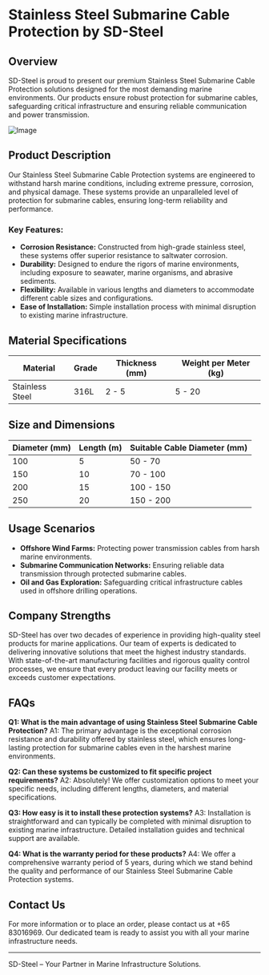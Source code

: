 # Stainless Steel Submarine Cable Protection by SD-Steel

## Overview

SD-Steel is proud to present our premium Stainless Steel Submarine Cable Protection solutions designed for the most demanding marine environments. Our products ensure robust protection for submarine cables, safeguarding critical infrastructure and ensuring reliable communication and power transmission.

![Image](https://github.com/user-attachments/assets/2567258e-e124-4816-932d-1809bd27ef0b)

## Product Description

Our Stainless Steel Submarine Cable Protection systems are engineered to withstand harsh marine conditions, including extreme pressure, corrosion, and physical damage. These systems provide an unparalleled level of protection for submarine cables, ensuring long-term reliability and performance.

### Key Features:

- **Corrosion Resistance:** Constructed from high-grade stainless steel, these systems offer superior resistance to saltwater corrosion.
- **Durability:** Designed to endure the rigors of marine environments, including exposure to seawater, marine organisms, and abrasive sediments.
- **Flexibility:** Available in various lengths and diameters to accommodate different cable sizes and configurations.
- **Ease of Installation:** Simple installation process with minimal disruption to existing marine infrastructure.

## Material Specifications

| Material | Grade | Thickness (mm) | Weight per Meter (kg) |
|----------|-------|----------------|------------------------|
| Stainless Steel | 316L | 2 - 5 | 5 - 20 |

## Size and Dimensions

| Diameter (mm) | Length (m) | Suitable Cable Diameter (mm) |
|---------------|------------|------------------------------|
| 100           | 5          | 50 - 70                      |
| 150           | 10         | 70 - 100                     |
| 200           | 15         | 100 - 150                    |
| 250           | 20         | 150 - 200                    |

## Usage Scenarios

- **Offshore Wind Farms:** Protecting power transmission cables from harsh marine environments.
- **Submarine Communication Networks:** Ensuring reliable data transmission through protected submarine cables.
- **Oil and Gas Exploration:** Safeguarding critical infrastructure cables used in offshore drilling operations.

## Company Strengths

SD-Steel has over two decades of experience in providing high-quality steel products for marine applications. Our team of experts is dedicated to delivering innovative solutions that meet the highest industry standards. With state-of-the-art manufacturing facilities and rigorous quality control processes, we ensure that every product leaving our facility meets or exceeds customer expectations.

## FAQs

**Q1: What is the main advantage of using Stainless Steel Submarine Cable Protection?**
A1: The primary advantage is the exceptional corrosion resistance and durability offered by stainless steel, which ensures long-lasting protection for submarine cables even in the harshest marine environments.

**Q2: Can these systems be customized to fit specific project requirements?**
A2: Absolutely! We offer customization options to meet your specific needs, including different lengths, diameters, and material specifications.

**Q3: How easy is it to install these protection systems?**
A3: Installation is straightforward and can typically be completed with minimal disruption to existing marine infrastructure. Detailed installation guides and technical support are available.

**Q4: What is the warranty period for these products?**
A4: We offer a comprehensive warranty period of 5 years, during which we stand behind the quality and performance of our Stainless Steel Submarine Cable Protection systems.

## Contact Us

For more information or to place an order, please contact us at +65 83016969. Our dedicated team is ready to assist you with all your marine infrastructure needs.

---

SD-Steel – Your Partner in Marine Infrastructure Solutions.